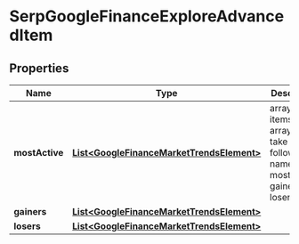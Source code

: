 

# SerpGoogleFinanceExploreAdvancedItem


## Properties

| Name | Type | Description | Notes |
|------------ | ------------- | ------------- | -------------|
|**mostActive** | [**List&lt;GoogleFinanceMarketTrendsElement&gt;**](GoogleFinanceMarketTrendsElement.md) | array of items this array can take the following names: most_active, gainers, losers |  [optional] |
|**gainers** | [**List&lt;GoogleFinanceMarketTrendsElement&gt;**](GoogleFinanceMarketTrendsElement.md) |  |  [optional] |
|**losers** | [**List&lt;GoogleFinanceMarketTrendsElement&gt;**](GoogleFinanceMarketTrendsElement.md) |  |  [optional] |



